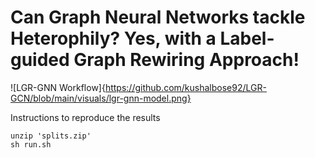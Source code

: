 # Can Graph Neural Networks tackle Heterophily? Yes, with a Label-guided Graph Rewiring Approach!

![LGR-GNN Workflow]{https://github.com/kushalbose92/LGR-GCN/blob/main/visuals/lgr-gnn-model.png}

Instructions to reproduce the results 

```
unzip 'splits.zip'
sh run.sh
```
